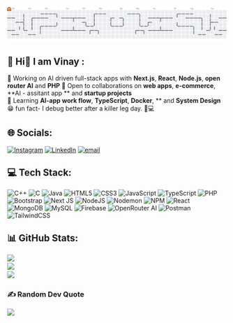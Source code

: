 <picture>
  <source media="(prefers-color-scheme: dark)"
    srcset="https://raw.githubusercontent.com/VINAYpratapSINGHchauhan/VINAYpratapSINGHchauhan/output/pacman-contribution-graph-dark.svg">
  <source media="(prefers-color-scheme: light)"
    srcset="https://raw.githubusercontent.com/VINAYpratapSINGHchauhan/VINAYpratapSINGHchauhan/output/pacman-contribution-graph.svg">
  <img alt="Pac‑Man contribution graph"
    src="https://raw.githubusercontent.com/VINAYpratapSINGHchauhan/VINAYpratapSINGHchauhan/output/pacman-contribution-graph.svg">
</picture>

## 💫 Hi👋 I am Vinay  :


🎯 Working on AI driven full-stack apps with **Next.js**, **React**, **Node.js**, **open router AI** and **PHP** 
🤝 Open to collaborations on **web apps**, **e-commerce**, **AI - assitant app ** and **startup projects**  
🌱 Learning **AI-app work flow**, **TypeScript**, **Docker**, ** and **System Design**  
😁 fun fact- I debug better after a killer leg day. 🦵💻


## 🌐 Socials:
[![Instagram](https://img.shields.io/badge/Instagram-%23E4405F.svg?logo=Instagram&logoColor=white)](https://www.instagram.com/_vinayy.chauhan_/profilecard/?igsh=am9zYWxvbHh6cTV3) [![LinkedIn](https://img.shields.io/badge/LinkedIn-%230077B5.svg?logo=linkedin&logoColor=white)](https://www.linkedin.com/in/vinay-pratap-singh-chauhan?utm_source=share&utm_campaign=share_via&utm_content=profile&utm_medium=android_app) [![email](https://img.shields.io/badge/Email-D14836?logo=gmail&logoColor=white)](mailto:binnu4321vinay@gmail.com)



## 💻 Tech Stack:
![C++](https://img.shields.io/badge/c++-%2300599C.svg?style=for-the-badge&logo=c%2B%2B&logoColor=white) 
![C](https://img.shields.io/badge/c-%2300599C.svg?style=for-the-badge&logo=c&logoColor=white) 
![Java](https://img.shields.io/badge/java-%23ED8B00.svg?style=for-the-badge&logo=openjdk&logoColor=white) 
![HTML5](https://img.shields.io/badge/html5-%23E34F26.svg?style=for-the-badge&logo=html5&logoColor=white) 
![CSS3](https://img.shields.io/badge/css3-%231572B6.svg?style=for-the-badge&logo=css3&logoColor=white) 
![JavaScript](https://img.shields.io/badge/javascript-%23323330.svg?style=for-the-badge&logo=javascript&logoColor=%23F7DF1E) 
![TypeScript](https://img.shields.io/badge/typescript-%23007ACC.svg?style=for-the-badge&logo=typescript&logoColor=white)
![PHP](https://img.shields.io/badge/php-%23777BB4.svg?style=for-the-badge&logo=php&logoColor=white) 
![Bootstrap](https://img.shields.io/badge/bootstrap-%238511FA.svg?style=for-the-badge&logo=bootstrap&logoColor=white) 
![Next JS](https://img.shields.io/badge/Next-black?style=for-the-badge&logo=next.js&logoColor=white) 
![NodeJS](https://img.shields.io/badge/node.js-6DA55F?style=for-the-badge&logo=node.js&logoColor=white) 
![Nodemon](https://img.shields.io/badge/NODEMON-%23323330.svg?style=for-the-badge&logo=nodemon&logoColor=%BBDEAD) 
![NPM](https://img.shields.io/badge/NPM-%23CB3837.svg?style=for-the-badge&logo=npm&logoColor=white) 
![React](https://img.shields.io/badge/react-%2320232a.svg?style=for-the-badge&logo=react&logoColor=%2361DAFB) 
![MongoDB](https://img.shields.io/badge/MongoDB-%234ea94b.svg?style=for-the-badge&logo=mongodb&logoColor=white) 
![MySQL](https://img.shields.io/badge/mysql-4479A1.svg?style=for-the-badge&logo=mysql&logoColor=white) 
![Firebase](https://img.shields.io/badge/firebase-%23039BE5.svg?style=for-the-badge&logo=firebase&logoColor=white)
![OpenRouter AI](https://img.shields.io/badge/OpenRouter_AI-%230A0A0A.svg?style=for-the-badge&logo=openai&logoColor=white)
![Postman](https://img.shields.io/badge/Postman-FF6C37?style=for-the-badge&logo=postman&logoColor=white) 
![TailwindCSS](https://img.shields.io/badge/tailwindcss-%2338B2AC.svg?style=for-the-badge&logo=tailwind-css&logoColor=white)


## 📊 GitHub Stats:
![](https://github-readme-stats.vercel.app/api?username=VINAYpratapSINGHchauhan&theme=gruvbox_light&hide_border=false&include_all_commits=true&count_private=false)<br/>
![](https://nirzak-streak-stats.vercel.app/?user=VINAYpratapSINGHchauhan&theme=gruvbox_light&hide_border=false)<br/>
![](https://github-readme-stats.vercel.app/api/top-langs/?username=VINAYpratapSINGHchauhan&theme=gruvbox_light&hide_border=false&include_all_commits=true&count_private=false&layout=compact)



### ✍️ Random Dev Quote
![](https://quotes-github-readme.vercel.app/api?type=horizontal&theme=gruvbox)
